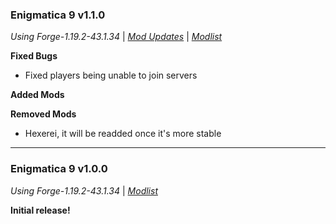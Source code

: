 ### Enigmatica 9 v1.1.0

_Using Forge-1.19.2-43.1.34_ | _[Mod Updates](https://github.com/NillerMedDild/Enigmatica9/blob/master/changelogs/changelog_mods_1.1.0.md)_ | _[Modlist](https://github.com/NillerMedDild/Enigmatica9/blob/master/changelogs/modlist_1.1.0.md)_

**Fixed Bugs**

-   Fixed players being unable to join servers

**Added Mods**

**Removed Mods**

-   Hexerei, it will be readded once it's more stable

---

### Enigmatica 9 v1.0.0

_Using Forge-1.19.2-43.1.34_ | _[Modlist](https://github.com/NillerMedDild/Enigmatica9/blob/master/changelogs/modlist_1.0.0.md)_

**Initial release!**
